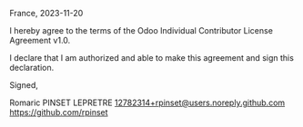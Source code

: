 France, 2023-11-20

I hereby agree to the terms of the Odoo Individual Contributor License Agreement v1.0.

I declare that I am authorized and able to make this agreement and sign this declaration.

Signed,

Romaric PINSET LEPRETRE 12782314+rpinset@users.noreply.github.com https://github.com/rpinset
